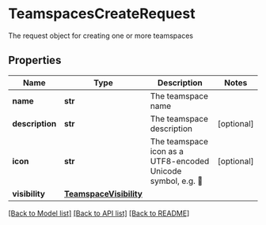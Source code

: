 # TeamspacesCreateRequest

The request object for creating one or more teamspaces

## Properties

| Name            | Type                                              | Description                                                  | Notes      |
| --------------- | ------------------------------------------------- | ------------------------------------------------------------ | ---------- |
| **name**        | **str**                                           | The teamspace name                                           |
| **description** | **str**                                           | The teamspace description                                    | [optional] |
| **icon**        | **str**                                           | The teamspace icon as a UTF8-encoded Unicode symbol, e.g. 🚀 | [optional] |
| **visibility**  | [**TeamspaceVisibility**](TeamspaceVisibility.md) |                                                              |

[[Back to Model list]](../README.md#documentation-for-models) [[Back to API list]](../README.md#documentation-for-api-endpoints) [[Back to README]](../README.md)
